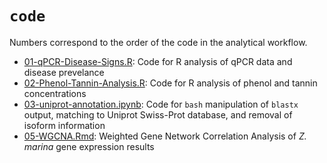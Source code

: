 # `code`

Numbers correspond to the order of the code in the analytical workflow.

- [01-qPCR-Disease-Signs.R](https://github.com/eimd-2019/project-EWD-transcriptomics/blob/master/code/01-qPCR-Disease-Signs.R): Code for R analysis of qPCR data and disease prevelance
- [02-Phenol-Tannin-Analysis.R](https://github.com/eimd-2019/project-EWD-transcriptomics/blob/master/code/02-Phenol-Tannin-Analysis.R): Code for R analysis of phenol and tannin concentrations
- [03-uniprot-annotation.ipynb](https://github.com/eimd-2019/project-EWD-transcriptomics/blob/master/code/03-uniprot-annotation.ipynb): Code for `bash` manipulation of `blastx` output, matching to Uniprot Swiss-Prot database, and removal of isoform information
- [05-WGCNA.Rmd](https://github.com/eimd-2019/project-EWD-transcriptomics/blob/master/code/05-WGCNA.Rmd): Weighted Gene Network Correlation Analysis of *Z. marina* gene expression results
